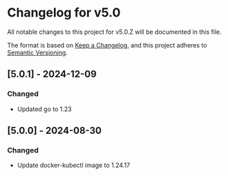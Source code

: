 # Changelog for v5.0

All notable changes to this project for v5.0.Z will be documented in this file.

The format is based on [Keep a Changelog](https://keepachangelog.com/en/1.0.0/),
and this project adheres to [Semantic Versioning](https://semver.org/spec/v2.0.0.html).

## [5.0.1] - 2024-12-09

### Changed

- Updated go to 1.23

## [5.0.0] - 2024-08-30

### Changed

- Update docker-kubectl image to 1.24.17
